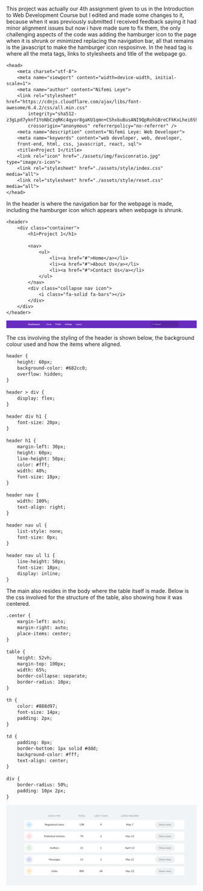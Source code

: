 This project was actually our 4th assignment given to us in the Introduction to Web Development Course 
but I edited and made some changes to it, because when it was previously submitted I received feedback 
saying it had minor alignment issues but now i have made sure to fix them, the only challenging aspects
of the code was adding the hamburger icon to the page when it is shrunk or minimized replacing the 
navigation bar, all that remains is the javascript to make the hamburger icon resposinve.
In the head tag is where all the meta tags, links to stylesheets and title of the webpage go.
```
<head>
    <meta charset="utf-8">
    <meta name="viewport" content="width=device-width, initial-scale=1">
    <meta name="author" content="Nifemi Leye">
    <link rel="stylesheet" href="https://cdnjs.cloudflare.com/ajax/libs/font-awesome/6.4.2/css/all.min.css"
        integrity="sha512-z3gLpd7yknf1YoNbCzqRKc4qyor8gaKU1qmn+CShxbuBusANI9QpRohGBreCFkKxLhei6S9CQXFEbbKuqLg0DA=="
        crossorigin="anonymous" referrerpolicy="no-referrer" />
    <meta name="description" content="Nifemi Leye: Web Developer">
    <meta name="keywords" content="web developer, web, developer, 
    front-end, html, css, javascript, react, sql">
    <title>Project 1</title>
    <link rel="icon" href="./assets/img/faviconratio.jpg" type="image/x-icon">
    <link rel="stylesheet" href="./assets/style/index.css" media="all">
    <link rel="stylesheet" href="./assets/style/reset.css" media="all">
</head>
```

In the header is where the navigation bar for the webpage is made,
including the hamburger icon which appears when webpage is shrunk.
```
<header>
    <div class="container">
        <h1>Project 1</h1>

        <nav>
            <ul>
                <li><a href="#">Home</a></li>
                <li><a href="#">About Us</a></li>
                <li><a href="#">Contact Us</a></li>
            </ul>
        </nav>
        <div class="collapse nav icon">
            <i class="fa-solid fa-bars"></i>
        </div>
    </div>        
</header>
```
![Header](assets/img/Header.png)

The css involving the styling of the header is shown below, the background colour used and how the items where aligned.
```
header {
    height: 60px;
    background-color: #682cc0;
    overflow: hidden;
}

header > div {
    display: flex;
}

header div h1 {
    font-size: 20px;
}

header h1 {
    margin-left: 30px;
    height: 60px;
    line-height: 50px;
    color: #fff;
    width: 40%;
    font-size: 18px;
}

header nav {
    width: 100%;
    text-align: right;
}

header nav ul {
    list-style: none;
    font-size: 0px;
}

header nav ul li {
    line-height: 50px;
    font-size: 18px;
    display: inline;
}
```


The main also resides in the body where the table itself is made.
Below is the css involved for the structure of the table, also showing how it was centered. 

```
.center {
    margin-left: auto;
    margin-right: auto;
    place-items: center;
}

table {
    height: 52vh;
    margin-top: 100px;
    width: 65%;
    border-collapse: separate;
    border-radius: 10px;
}

th {
    color: #888d97;
    font-size: 14px;    
    padding: 2px;
}

td {
    padding: 8px;
    border-bottom: 1px solid #ddd;
    background-color: #fff;
    text-align: center;
}

div {
    border-radius: 50%;
    padding: 10px 2px;
}
```
![Table](assets/img/Table.png)
